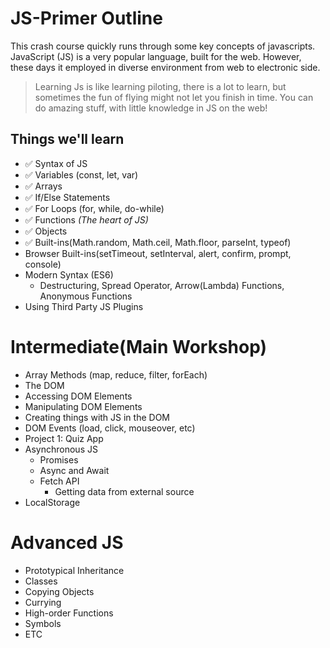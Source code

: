 # JS-Primer Outline

This crash course quickly runs through some key concepts of javascripts. JavaScript (JS) is a very popular language, built for the web. However, these days it employed in diverse environment from web to electronic side.

> Learning Js is like learning piloting, there is a lot to learn, but sometimes the fun of flying might not let you finish in time. You can do amazing stuff, with little knowledge in JS on the web!

## Things we'll learn  

- ✅ Syntax of JS
- ✅ Variables (const, let, var)  
- ✅ Arrays
- ✅ If/Else Statements
- ✅ For Loops (for, while, do-while)
- ✅ Functions _(The heart of JS)_
- ✅ Objects
- ✅ Built-ins(Math.random, Math.ceil, Math.floor, parseInt, typeof)
- Browser Built-ins(setTimeout, setInterval, alert, confirm, prompt, console)
- Modern Syntax (ES6)
  - Destructuring, Spread Operator, Arrow(Lambda) Functions, Anonymous Functions
- Using Third Party JS Plugins

# Intermediate(Main Workshop)

- Array Methods (map, reduce, filter, forEach)
- The DOM
- Accessing DOM Elements
- Manipulating DOM Elements
- Creating things with JS in the DOM
- DOM Events (load, click, mouseover, etc)
- Project 1: Quiz App
- Asynchronous JS
  - Promises
  - Async and Await
  - Fetch API
    - Getting data from external source
- LocalStorage

# Advanced JS

- Prototypical Inheritance
- Classes
- Copying Objects
- Currying
- High-order Functions
- Symbols
- ETC

